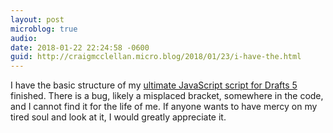 ```yaml
---
layout: post
microblog: true
audio: 
date: 2018-01-22 22:24:58 -0600
guid: http://craigmcclellan.micro.blog/2018/01/23/i-have-the.html
---
```

I have the basic structure of my [ultimate JavaScript script for Drafts 5](https://github.com/craigwmcclellan/Public-Drafts-Scripts/tree/master/Airtable%20Notes) finished. There is a bug, likely a misplaced bracket, somewhere in the code, and I cannot find it for the life of me. If anyone wants to have mercy on my tired soul and look at it, I would greatly appreciate it.
